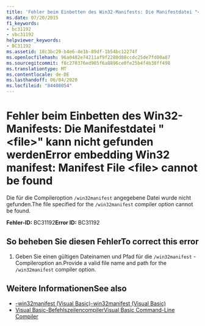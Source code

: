 ```yaml
---
title: 'Fehler beim Einbetten des Win32-Manifests: Die Manifestdatei "<file>" kann nicht gefunden werden'
ms.date: 07/20/2015
f1_keywords:
- bc31192
- vbc31192
helpviewer_keywords:
- BC31192
ms.assetid: 18c3bc29-b4e6-4e1b-89df-1b54bc12274f
ms.openlocfilehash: 96a0482e74211af9f2280d88ccdc25de7fd00a87
ms.sourcegitcommit: f8c270376ed905f6a8896ce0fe25b4f4b38ff498
ms.translationtype: MT
ms.contentlocale: de-DE
ms.lasthandoff: 06/04/2020
ms.locfileid: "84408054"
---
```

# <a name="error-embedding-win32-manifest-manifest-file-file-cannot-be-found"></a><span data-ttu-id="744bc-102">Fehler beim Einbetten des Win32-Manifests: Die Manifestdatei "\<file>" kann nicht gefunden werden</span><span class="sxs-lookup"><span data-stu-id="744bc-102">Error embedding Win32 manifest: Manifest File \<file> cannot be found</span></span>
<span data-ttu-id="744bc-103">Die für die Compileroption `/win32manifest` angegebene Datei wurde nicht gefunden.</span><span class="sxs-lookup"><span data-stu-id="744bc-103">The file specified for the `/win32manifest` compiler option cannot be found.</span></span>  
  
 <span data-ttu-id="744bc-104">**Fehler-ID:** BC31192</span><span class="sxs-lookup"><span data-stu-id="744bc-104">**Error ID:** BC31192</span></span>  
  
## <a name="to-correct-this-error"></a><span data-ttu-id="744bc-105">So beheben Sie diesen Fehler</span><span class="sxs-lookup"><span data-stu-id="744bc-105">To correct this error</span></span>  
  
1. <span data-ttu-id="744bc-106">Geben Sie einen gültigen Dateinamen und Pfad für die `/win32manifest` -Compileroption an.</span><span class="sxs-lookup"><span data-stu-id="744bc-106">Provide a valid file name and path for the `/win32manifest` compiler option.</span></span>  
  
## <a name="see-also"></a><span data-ttu-id="744bc-107">Weitere Informationen</span><span class="sxs-lookup"><span data-stu-id="744bc-107">See also</span></span>

- [<span data-ttu-id="744bc-108">-win32manifest (Visual Basic)</span><span class="sxs-lookup"><span data-stu-id="744bc-108">-win32manifest (Visual Basic)</span></span>](../reference/command-line-compiler/win32manifest.md)
- [<span data-ttu-id="744bc-109">Visual Basic-Befehlszeilencompiler</span><span class="sxs-lookup"><span data-stu-id="744bc-109">Visual Basic Command-Line Compiler</span></span>](../reference/command-line-compiler/index.md)
